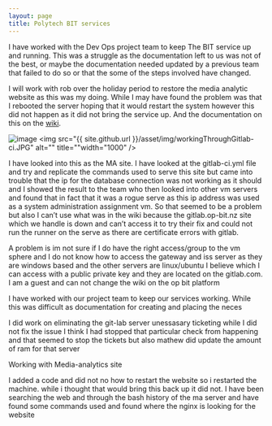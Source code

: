 ```yaml
---
layout: page
title: Polytech BIT services
---
```


I have worked with the Dev Ops project team to keep The BIT service up and running. 
This was a struggle as the documentation left to us was not of the best, or maybe the documentation needed updated by a previous team that failed to do so or that the some of the steps involved have changed.

I will work with rob over the holiday period to restore the media analytic website as this was my doing. While I may have found the problem was that I rebooted the server hoping that it would restart the system however this did not happen as it did not bring the service up. And the documentation on this on the [wiki]( https://gitlab.com/op-bit-platform/OPS-and-Security-Wiki/-/wikis/Media-Analytics/Useful%20Commands).

  ![image]({{site.github.url}}/assets/img/workingThroughGitlab-ci.JPG)
  <img src="{{ site.github.url }}/asset/img/workingThroughGitlab-ci.JPG" alt="" title=""width="1000" />

I have looked into this as the MA site. I have looked at the gitlab-ci.yml file and try and replicate the commands used to serve this site but came into trouble that the ip for the database connection was not working as it should and I showed the result to the team who then looked into other vm servers and found that in fact that it was a rogue serve as this ip address was used as a system administration assignment vm. So that seemed to be a problem but also I can’t use what was in the wiki because the gitlab.op-bit.nz site which we handle is down and can’t access it to try their fix and could not run the runner on the serve as there are certificate errors with gitlab.

A problem is im not sure if I do have the right access/group to the vm sphere and I do not know how to access the gateway and iss server as they are windows based and the other servers are linux/ubuntu I believe which I can access with a public private key and they are located on the gitlab.com. I am a guest and can not change the wiki on the op bit platform



















I have worked with our project team to keep our services working. While this was difficult as documentation for creating and placing the neces

I did work on eliminating the git-lab server unessasary ticketing while I did not fix the issue I think I had stopped that particular check from happening and that seemed to stop the tickets but also mathew did update the amount of ram for that server


Working with Media-analytics site

I added a code and did not no how to restart the website so i restarted the machine. while i thought that would bring this back up it did not. I have been searching the web and through the bash history of the ma server and have found some commands used and found where the nginx is looking for the website





